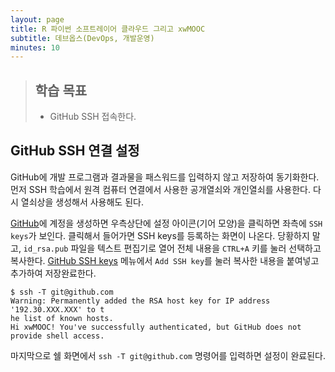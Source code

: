 ```yaml
---
layout: page
title: R 파이썬 소프트레이어 클라우드 그리고 xwMOOC
subtitle: 데브옵스(DevOps, 개발운영)
minutes: 10
---
```

> ## 학습 목표
>
> *   GitHub SSH 접속한다.


## GitHub SSH 연결 설정

GitHub에 개발 프로그램과 결과물을 패스워드를 입력하지 않고 저장하여 동기화한다.
먼저 SSH 학습에서 원격 컴퓨터 연결에서 사용한 공개열쇠와 개인열쇠를 사용한다.
다시 열쇠상을 생성해서 사용해도 된다. 

[GitHub](https://github.com/)에 계정을 생성하면 우측상단에 설정 아이콘(기어 모양)을 클릭하면
좌측에 `SSH keys`가 보인다. 클릭해서 들어가면 SSH keys를 등록하는 화면이 나온다.
당황하지 말고, `id_rsa.pub` 파일을 텍스트 편집기로 열어 전체 내용을 `CTRL+A` 키를 눌러 선택하고 복사한다.
[GitHub SSH keys](https://github.com/settings/ssh) 메뉴에서 `Add SSH key`를 눌러 복사한 내용을 붙여넣고 추가하여 저장완료한다.

~~~ {.input}
$ ssh -T git@github.com
Warning: Permanently added the RSA host key for IP address '192.30.XXX.XXX' to t
he list of known hosts.
Hi xwMOOC! You've successfully authenticated, but GitHub does not provide shell access.
~~~

마지막으로 쉘 화면에서 `ssh -T git@github.com` 명령어를 입력하면 설정이 완료된다.



